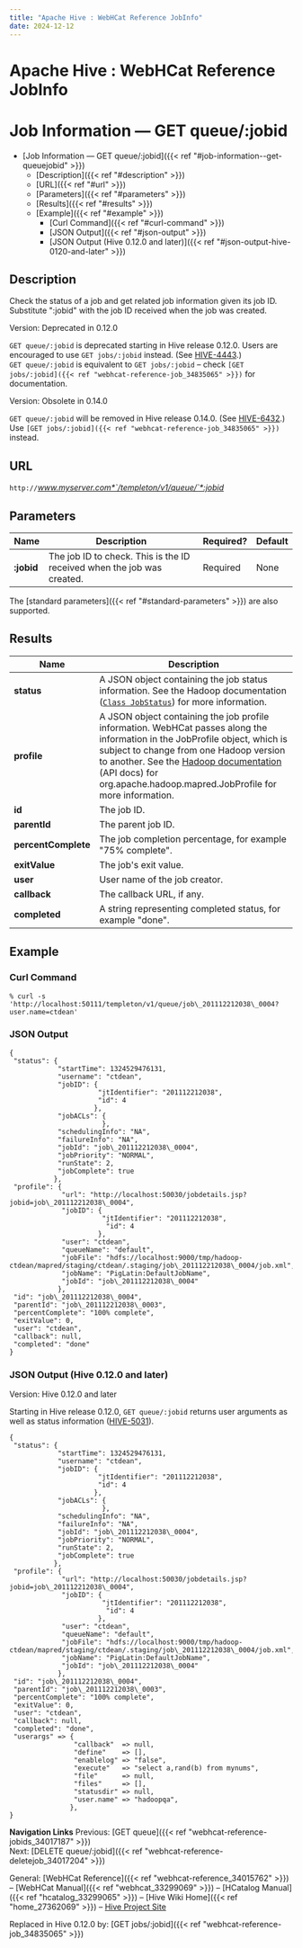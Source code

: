 ```yaml
---
title: "Apache Hive : WebHCat Reference JobInfo"
date: 2024-12-12
---
```


# Apache Hive : WebHCat Reference JobInfo

# Job Information — GET queue/:jobid

* [Job Information — GET queue/:jobid]({{< ref "#job-information--get-queuejobid" >}})
	+ [Description]({{< ref "#description" >}})
	+ [URL]({{< ref "#url" >}})
	+ [Parameters]({{< ref "#parameters" >}})
	+ [Results]({{< ref "#results" >}})
	+ [Example]({{< ref "#example" >}})
		- [Curl Command]({{< ref "#curl-command" >}})
		- [JSON Output]({{< ref "#json-output" >}})
		- [JSON Output (Hive 0.12.0 and later)]({{< ref "#json-output-hive-0120-and-later" >}})

## Description

Check the status of a job and get related job information given its job ID. Substitute ":jobid" with the job ID received when the job was created.

Version: Deprecated in 0.12.0

`GET queue/:jobid` is deprecated starting in Hive release 0.12.0. Users are encouraged to use `GET jobs/:jobid` instead. (See [HIVE-4443](https://issues.apache.org/jira/browse/HIVE-4443).)  
`GET queue/:jobid` is equivalent to `GET jobs/:jobid` – check `[GET jobs/:jobid]({{< ref "webhcat-reference-job_34835065" >}})` for documentation.

Version: Obsolete in 0.14.0

`GET queue/:jobid` will be removed in Hive release 0.14.0. (See [HIVE-6432](https://issues.apache.org/jira/browse/HIVE-6432).)  
Use `[GET jobs/:jobid]({{< ref "webhcat-reference-job_34835065" >}})` instead.

## URL

`http://`*www.myserver.com*`/templeton/v1/queue/`*:jobid*

## Parameters

| Name | Description | Required? | Default |
| --- | --- | --- | --- |
| **:jobid** | The job ID to check. This is the ID received when the job was created. | Required | None |

The [standard parameters]({{< ref "#standard-parameters" >}}) are also supported.

## Results

| Name | Description |
| --- | --- |
| **status** | A JSON object containing the job status information. See the Hadoop documentation ([`Class JobStatus`](http://hadoop.apache.org/docs/stable/api/org/apache/hadoop/mapred/JobStatus.html)) for more information. |
| **profile** | A JSON object containing the job profile information. WebHCat passes along the information in the JobProfile object, which is subject to change from one Hadoop version to another. See the [Hadoop documentation](http://hadoop.apache.org/docs/) (API docs) for org.apache.hadoop.mapred.JobProfile for more information. |
| **id** | The job ID. |
| **parentId** | The parent job ID. |
| **percentComplete** | The job completion percentage, for example "75% complete". |
| **exitValue** | The job's exit value. |
| **user** | User name of the job creator. |
| **callback** | The callback URL, if any. |
| **completed** | A string representing completed status, for example "done". |

## Example

### Curl Command

```
% curl -s 'http://localhost:50111/templeton/v1/queue/job\_201112212038\_0004?user.name=ctdean'

```

### JSON Output

```
{
 "status": {
            "startTime": 1324529476131,
            "username": "ctdean",
            "jobID": {
                      "jtIdentifier": "201112212038",
                      "id": 4
                     },
            "jobACLs": {
                       },
            "schedulingInfo": "NA",
            "failureInfo": "NA",
            "jobId": "job\_201112212038\_0004",
            "jobPriority": "NORMAL",
            "runState": 2,
            "jobComplete": true
           },
 "profile": {
             "url": "http://localhost:50030/jobdetails.jsp?jobid=job\_201112212038\_0004",
             "jobID": {
                       "jtIdentifier": "201112212038",
                        "id": 4
                      },
             "user": "ctdean",
             "queueName": "default",
             "jobFile": "hdfs://localhost:9000/tmp/hadoop-ctdean/mapred/staging/ctdean/.staging/job\_201112212038\_0004/job.xml",
             "jobName": "PigLatin:DefaultJobName",
             "jobId": "job\_201112212038\_0004"
            },
 "id": "job\_201112212038\_0004",
 "parentId": "job\_201112212038\_0003",
 "percentComplete": "100% complete",
 "exitValue": 0,
 "user": "ctdean",
 "callback": null,
 "completed": "done"
}
```

### JSON Output (Hive 0.12.0 and later)

Version: Hive 0.12.0 and later

Starting in Hive release 0.12.0, `GET queue/:jobid` returns user arguments as well as status information ([HIVE-5031](https://issues.apache.org/jira/browse/HIVE-5031)).

```
{
 "status": {
            "startTime": 1324529476131,
            "username": "ctdean",
            "jobID": {
                      "jtIdentifier": "201112212038",
                      "id": 4
                     },
            "jobACLs": {
                       },
            "schedulingInfo": "NA",
            "failureInfo": "NA",
            "jobId": "job\_201112212038\_0004",
            "jobPriority": "NORMAL",
            "runState": 2,
            "jobComplete": true
           },
 "profile": {
             "url": "http://localhost:50030/jobdetails.jsp?jobid=job\_201112212038\_0004",
             "jobID": {
                       "jtIdentifier": "201112212038",
                        "id": 4
                      },
             "user": "ctdean",
             "queueName": "default",
             "jobFile": "hdfs://localhost:9000/tmp/hadoop-ctdean/mapred/staging/ctdean/.staging/job\_201112212038\_0004/job.xml",
             "jobName": "PigLatin:DefaultJobName",
             "jobId": "job\_201112212038\_0004"
            },
 "id": "job\_201112212038\_0004",
 "parentId": "job\_201112212038\_0003",
 "percentComplete": "100% complete",
 "exitValue": 0,
 "user": "ctdean",
 "callback": null,
 "completed": "done",
 "userargs" => {
                "callback"  => null,
                "define"    => [],
                "enablelog" => "false",
                "execute"   => "select a,rand(b) from mynums",
                "file"      => null,
                "files"     => [],
                "statusdir" => null,
                "user.name" => "hadoopqa",
               },
}
```

**Navigation Links**
Previous: [GET queue]({{< ref "webhcat-reference-jobids_34017187" >}})  
 Next: [DELETE queue/:jobid]({{< ref "webhcat-reference-deletejob_34017204" >}})

General: [WebHCat Reference]({{< ref "webhcat-reference_34015762" >}}) – [WebHCat Manual]({{< ref "webhcat_33299069" >}}) – [HCatalog Manual]({{< ref "hcatalog_33299065" >}}) – [Hive Wiki Home]({{< ref "home_27362069" >}}) – [Hive Project Site](http://hive.apache.org/)

Replaced in Hive 0.12.0 by: [GET jobs/:jobid]({{< ref "webhcat-reference-job_34835065" >}})

 

 


